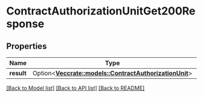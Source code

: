 # ContractAuthorizationUnitGet200Response

## Properties

Name | Type | Description | Notes
------------ | ------------- | ------------- | -------------
**result** | Option<[**Vec<crate::models::ContractAuthorizationUnit>**](contractAuthorizationUnit.md)> |  | [optional]

[[Back to Model list]](../README.md#documentation-for-models) [[Back to API list]](../README.md#documentation-for-api-endpoints) [[Back to README]](../README.md)


